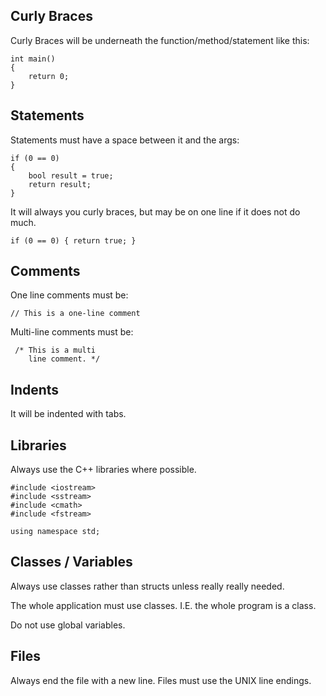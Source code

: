 ## Curly Braces ##
Curly Braces will be underneath the function/method/statement like this:
```
int main()
{
    return 0;
}
```

## Statements ##
Statements must have a space between it and the args:
```
if (0 == 0)
{
    bool result = true;
    return result;
}
```

It will always you curly braces, but may be on one line if it does not do much.
```
if (0 == 0) { return true; }
```

## Comments ##
One line comments must be:
```
// This is a one-line comment
```
Multi-line comments must be:
```
 /* This is a multi
    line comment. */
```

## Indents ##
It will be indented with tabs.

## Libraries ##
Always use the C++ libraries where possible.
```
#include <iostream>
#include <sstream>
#include <cmath>
#include <fstream>

using namespace std;
```

## Classes / Variables ##
Always use classes rather than structs unless really really needed.

The whole application must use classes. I.E. the whole program is a class.

Do not use global variables.

## Files ##
Always end the file with a new line.
Files must use the UNIX line endings.